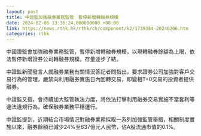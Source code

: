 ```yaml
---
layout: post
title: 中證監加強融券業務監管　暫停新增轉融券規模
date: 2024-02-06 13:36:24.000000000 +08:00
link: https://news.rthk.hk/rthk/ch/component/k2/1739384-20240206.htm
categories: rthk
---
```


中國證監會加強融券業務監管，暫停新增轉融券規模，以現轉融券餘額為上限，依法暫停新增證券公司轉融券規模，存量逐步了結。

中證監新聞發言人就融券業務有關情況答記者問指出，要求證券公司加強對客戶交易行為的管理，嚴禁向利用融券實施日內回轉交易，即變相T+0交易的投資者提供融券。

中證監又指，會持續加大監管執法力度，將依法打擊利用融券交易實施不當套利等違法違規行為，確保融券業務平穩運行。

中證監提到，近期結合市場情況對融券業務採取一系列加強監管舉措，相關制度實施以來，融券餘額已減少24%至637億元人民幣，佔A股流通市值的0.1%。
